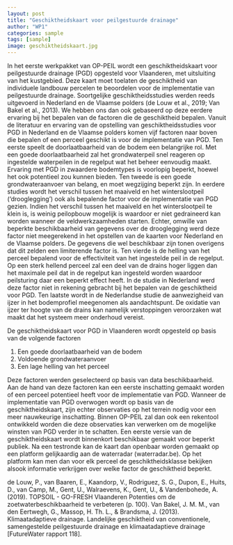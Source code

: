 ```yaml
---
layout: post
title: "Geschiktheidskaart voor peilgestuurde drainage"
author: "WP1"
categories: sample
tags: [sample]
image: geschiktheidskaart.jpg
---
```


In het eerste werkpakket van OP-PEIL wordt een geschiktheidskaart voor peilgestuurde drainage (PGD) opgesteld voor Vlaanderen, met uitsluiting van het kustgebied. Deze kaart moet toelaten de geschiktheid van individuele landbouw percelen te beoordelen voor de implementatie van peilgestuurde drainage. Soortgelijke geschiktheidsstudies werden reeds uitgevoerd in Nederland en de Vlaamse polders (de Louw et al., 2019; Van Bakel et al., 2013). We hebben ons dan ook gebaseerd op deze eerdere ervaring bij het bepalen van de factoren die de geschiktheid bepalen.
Vanuit de literatuur en ervaring van de opstelling van geschiktheidsstudies voor PGD in Nederland en de Vlaamse polders komen vijf factoren naar boven die bepalen of een perceel geschikt is voor de implementatie van PGD. Ten eerste speelt de doorlaatbaarheid van de bodem een belangrijke rol. Met een goede doorlaatbaarheid zal het grondwaterpeil snel reageren op ingestelde waterpeilen in de regelput wat het beheer eenvoudig maakt. Ervaring met PGD in zwaardere bodemtypes is voorlopig beperkt, hoewel het ook potentieel zou kunnen bieden. Ten tweede is een goede grondwateraanvoer van belang, en moet wegzijging beperkt zijn. In eerdere studies wordt het verschil tussen het maaiveld en het winterslootpeil (‘drooglegging’) ook als bepalende factor voor de implementatie van PGD gezien. Indien het verschil tussen het maaiveld en het winterslootpeil te klein is, is weinig peilopbouw mogelijk is waardoor er niet gedraineerd kan worden wanneer de veldwerkzaamheden starten. Echter, omwille van beperkte beschikbaarheid van gegevens over de drooglegging werd deze factor niet meegerekend in het opstellen van de kaarten voor Nederland en de Vlaamse polders. De gegevens die wel beschikbaar zijn tonen overigens dat dit zelden een limiterende factor is. Ten vierde is de helling van het perceel bepalend voor de effectiviteit van het ingestelde peil in de regelput. Op een sterk hellend perceel zal een deel van de drains hoger liggen dan het maximale peil dat in de regelput kan ingesteld worden waardoor peilsturing daar een beperkt effect heeft. In de studie in Nederland werd deze factor niet in rekening gebracht bij het bepalen van de geschiktheid voor PGD. Ten laatste wordt in de Nederlandse studie de aanwezigheid van ijzer in het bodemprofiel meegenomen als aandachtspunt. De oxidatie van ijzer ter hoogte van de drains kan namelijk verstoppingen veroorzaken wat maakt dat het systeem meer onderhoud vereist. 

De geschiktheidskaart voor PGD in Vlaanderen wordt opgesteld op basis van de volgende factoren 

1)	Een goede doorlaatbaarheid van de bodem
2)	Voldoende grondwateraanvoer
3)	Een lage helling van het perceel

Deze factoren werden geselecteerd op basis van data beschikbaarheid.  Aan de hand van deze factoren kan een eerste inschatting gemaakt worden of een perceel potentieel heeft voor de implementatie van PGD. Wanneer de implementatie van PGD overwogen wordt op basis van de geschiktheidskaart, zijn echter observaties op het terrein nodig voor een meer nauwkeurige inschatting. Binnen OP-PEIL zal dan ook een rekentool ontwikkeld worden die deze observaties kan verwerken om de mogelijke winsten van PGD verder in te schatten.
Een eerste versie van de geschiktheidskaart wordt binnenkort beschikbaar gemaakt voor beperkt publiek. Na een testronde kan de kaart dan openbaar worden gemaakt op een platform gelijkaardig aan de waterradar (waterradar.be). Op het platform kan men dan voor elk perceel de geschiktheidsklasse bekijken alsook informatie verkrijgen over welke factor de geschiktheid beperkt. 



de Louw, P., van Baaren, E., Kaandorp, V., Rodriguez, S. G., Dupon, E., Huits, D., van Camp, M., Gent, U., Walraevens, K., Gent, U., & Vandenbohede, A. (2019). TOPSOIL - GO-FRESH Vlaanderen Potenties om de zoetwaterbeschikbaarheid te verbeteren (p. 100).
Van Bakel, J. M. M., van den Eertwegh, G., Massop, H. Th. L., & Brandsma, J. (2013). Klimaatadaptieve drainage. Landelijke geschiktheid van conventionele, samengestelde peilgestuurde drainage en klimaatadaptieve drainage [FutureWater rapport 118].


